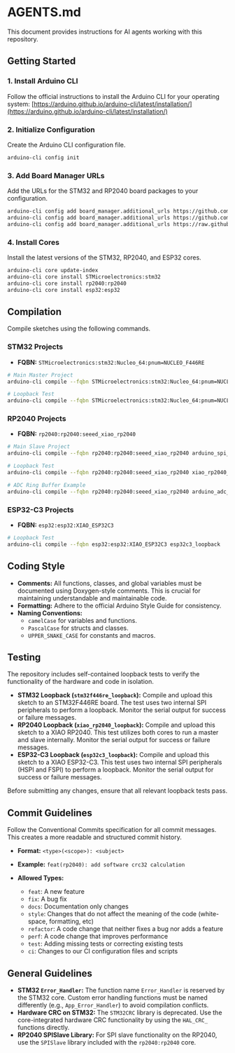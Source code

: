 # AGENTS.md

This document provides instructions for AI agents working with this repository.

## Getting Started

### 1. Install Arduino CLI

Follow the official instructions to install the Arduino CLI for your operating system:
[https://arduino.github.io/arduino-cli/latest/installation/](https://arduino.github.io/arduino-cli/latest/installation/)

### 2. Initialize Configuration

Create the Arduino CLI configuration file.

```bash
arduino-cli config init
```

### 3. Add Board Manager URLs

Add the URLs for the STM32 and RP2040 board packages to your configuration.

```bash
arduino-cli config add board_manager.additional_urls https://github.com/stm32duino/BoardManagerFiles/raw/main/package_stmicroelectronics_index.json
arduino-cli config add board_manager.additional_urls https://github.com/earlephilhower/arduino-pico/releases/download/global/package_rp2040_index.json
arduino-cli config add board_manager.additional_urls https://raw.githubusercontent.com/espressif/arduino-esp32/gh-pages/package_esp32_index.json
```

### 4. Install Cores

Install the latest versions of the STM32, RP2040, and ESP32 cores.

```bash
arduino-cli core update-index
arduino-cli core install STMicroelectronics:stm32
arduino-cli core install rp2040:rp2040
arduino-cli core install esp32:esp32
```

## Compilation

Compile sketches using the following commands.

### STM32 Projects

-   **FQBN:** `STMicroelectronics:stm32:Nucleo_64:pnum=NUCLEO_F446RE`

```bash
# Main Master Project
arduino-cli compile --fqbn STMicroelectronics:stm32:Nucleo_64:pnum=NUCLEO_F446RE arduino_spi_dma_crc/stm32f446re_master

# Loopback Test
arduino-cli compile --fqbn STMicroelectronics:stm32:Nucleo_64:pnum=NUCLEO_F446RE stm32f446re_loopback
```

### RP2040 Projects

-   **FQBN:** `rp2040:rp2040:seeed_xiao_rp2040`

```bash
# Main Slave Project
arduino-cli compile --fqbn rp2040:rp2040:seeed_xiao_rp2040 arduino_spi_dma_crc/xiao_rp2040_slave

# Loopback Test
arduino-cli compile --fqbn rp2040:rp2040:seeed_xiao_rp2040 xiao_rp2040_loopback

# ADC Ring Buffer Example
arduino-cli compile --fqbn rp2040:rp2040:seeed_xiao_rp2040 arduino_adc_ring_buffer
```

### ESP32-C3 Projects

-   **FQBN:** `esp32:esp32:XIAO_ESP32C3`

```bash
# Loopback Test
arduino-cli compile --fqbn esp32:esp32:XIAO_ESP32C3 esp32c3_loopback
```

## Coding Style

-   **Comments:** All functions, classes, and global variables must be documented using Doxygen-style comments. This is crucial for maintaining understandable and maintainable code.
-   **Formatting:** Adhere to the official Arduino Style Guide for consistency.
-   **Naming Conventions:**
    -   `camelCase` for variables and functions.
    -   `PascalCase` for structs and classes.
    -   `UPPER_SNAKE_CASE` for constants and macros.

## Testing

The repository includes self-contained loopback tests to verify the functionality of the hardware and code in isolation.

-   **STM32 Loopback (`stm32f446re_loopback`):** Compile and upload this sketch to an STM32F446RE board. The test uses two internal SPI peripherals to perform a loopback. Monitor the serial output for success or failure messages.
-   **RP2040 Loopback (`xiao_rp2040_loopback`):** Compile and upload this sketch to a XIAO RP2040. This test utilizes both cores to run a master and slave internally. Monitor the serial output for success or failure messages.
-   **ESP32-C3 Loopback (`esp32c3_loopback`):** Compile and upload this sketch to a XIAO ESP32-C3. This test uses two internal SPI peripherals (HSPI and FSPI) to perform a loopback. Monitor the serial output for success or failure messages.

Before submitting any changes, ensure that all relevant loopback tests pass.

## Commit Guidelines

Follow the Conventional Commits specification for all commit messages. This creates a more readable and structured commit history.

-   **Format:** `<type>(<scope>): <subject>`
-   **Example:** `feat(rp2040): add software crc32 calculation`

-   **Allowed Types:**
    -   `feat`: A new feature
    -   `fix`: A bug fix
    -   `docs`: Documentation only changes
    -   `style`: Changes that do not affect the meaning of the code (white-space, formatting, etc)
    -   `refactor`: A code change that neither fixes a bug nor adds a feature
    -   `perf`: A code change that improves performance
    -   `test`: Adding missing tests or correcting existing tests
    -   `ci`: Changes to our CI configuration files and scripts

## General Guidelines

-   **STM32 `Error_Handler`:** The function name `Error_Handler` is reserved by the STM32 core. Custom error handling functions must be named differently (e.g., `App_Error_Handler`) to avoid compilation conflicts.
-   **Hardware CRC on STM32:** The `STM32CRC` library is deprecated. Use the core-integrated hardware CRC functionality by using the `HAL_CRC_` functions directly.
-   **RP2040 SPISlave Library:** For SPI slave functionality on the RP2040, use the `SPISlave` library included with the `rp2040:rp2040` core.
